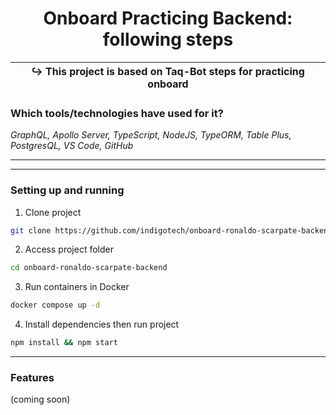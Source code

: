 <h1><center> Onboard Practicing Backend: following steps </center></h1>

|&#x21AA; This project is based on Taq-Bot steps for practicing onboard|
|:--:|

### **Which tools/technologies have used for it?**
_GraphQL, Apollo Server, TypeScript, NodeJS, TypeORM, Table Plus, PostgresQL, VS Code, GitHub_

---
---
### **Setting up and running**
1. Clone project
```sh
git clone https://github.com/indigotech/onboard-ronaldo-scarpate-backend.git
```
2. Access project folder
```sh
cd onboard-ronaldo-scarpate-backend
```
3. Run containers in Docker
```sh
docker compose up -d
```
4. Install dependencies then run project
```sh
npm install && npm start
```

---
### **Features**
(coming soon)
